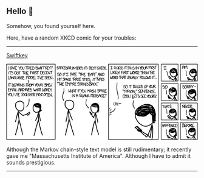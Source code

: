 ## Hello 👀

Somehow, you found yourself here.

Here, have a random XKCD comic for your troubles:

-----------------------------------

[Swiftkey](https://xkcd.com/1068)

![Swiftkey](./random_comic.png)

Although the Markov chain-style text model is still rudimentary; it recently gave me "Massachusetts Institute of America". Although I have to admit it sounds prestigious.

-----------------------------------